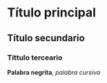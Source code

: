 # Título principal
## Título secundario
### Títtulo terceario


__Palabra negrita__, _palabra cursiva_